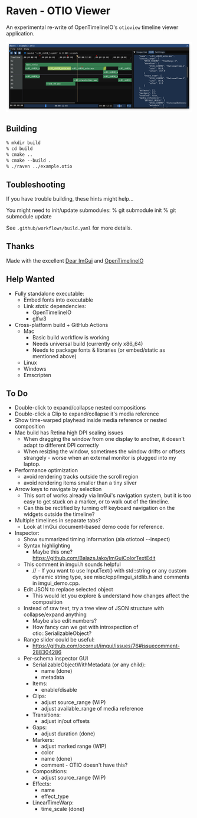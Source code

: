 # Raven - OTIO Viewer

An experimental re-write of OpenTimelineIO's `otioview` timeline viewer application.

![screenshot](screenshot.png)

## Building

	% mkdir build
	% cd build
	% cmake ..
	% cmake --build .
	% ./raven ../example.otio

## Toubleshooting

If you have trouble building, these hints might help...

You might need to init/update submodules:
  % git submodule init
  % git submodule update

See `.github/workflows/build.yaml` for more details.

## Thanks

Made with the excellent [Dear ImGui](https://github.com/ocornut/imgui) and [OpenTimelineIO](https://opentimeline.io)

## Help Wanted

- Fully standalone executable:
  - Embed fonts into executable
  - Link *static* dependencies:
    - OpenTimelineIO
    - glfw3
- Cross-platform build + GitHub Actions
  - Mac
    - Basic build workflow is working
    - Needs universal build (currently only x86_64)
    - Needs to package fonts & libraries (or embed/static as mentioned above)
  - Linux
  - Windows
  - Emscripten

## To Do

- Double-click to expand/collapse nested compositions
- Double-click a Clip to expand/collapse it's media reference
- Show time-warped playhead inside media reference or nested composition
- Mac build has Retina high DPI scaling issues
  - When dragging the window from one display to another, it doesn't adapt to different DPI correctly
  - When resizing the window, sometimes the window drifts or offsets strangely - worse when an external monitor is plugged into my laptop.
- Performance optimization
  - avoid rendering tracks outside the scroll region
  - avoid rendering items smaller than a tiny sliver
- Arrow keys to navigate by selection
  - This sort of works already via ImGui's navigation system, but it is too easy to get stuck on a marker, or to walk out of the timeline.
  - Can this be rectified by turning off keyboard navigation on the widgets outside the timeline?
- Multiple timelines in separate tabs?
  - Look at ImGui document-based demo code for reference.
- Inspector:
  - Show summarized timing information (ala otiotool --inspect)
  - Syntax highlighting
    - Maybe this one? https://github.com/BalazsJako/ImGuiColorTextEdit
  - This comment in imgui.h sounds helpful
    - // - If you want to use InputText() with std::string or any custom dynamic string type, see misc/cpp/imgui_stdlib.h and comments in imgui_demo.cpp.
  - Edit JSON to replace selected object
    - This would let you explore & understand how changes affect the composition
  - Instead of raw text, try a tree view of JSON structure with collapse/expand anything
    - Maybe also edit numbers?
    - How fancy can we get with introspection of otio::SerializableObject?
  - Range slider could be useful:
    - https://github.com/ocornut/imgui/issues/76#issuecomment-288304286
  - Per-schema inspector GUI
    - SerializableObjectWithMetadata (or any child):
      - name (done)
      - metadata
    - Items:
      - enable/disable
    - Clips:
      - adjust source_range (WIP)
      - adjust available_range of media reference
    - Transitions:
      - adjust in/out offsets
    - Gaps:
      - adjust duration (done)
    - Markers:
      - adjust marked range (WIP)
      - color
      - name (done)
      - comment - OTIO doesn't have this?
    - Compositions:
      - adjust source_range (WIP)
    - Effects:
      - name
      - effect_type
    - LinearTimeWarp:
      - time_scale (done)


